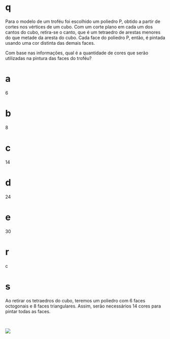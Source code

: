 # q
Para o modelo de um troféu foi escolhido um poliedro P, obtido a partir de cortes nos vértices de um cubo. Com um corte plano em cada um dos cantos do cubo, retira-se o canto, que é um tetraedro de arestas menores do que metade da aresta do cubo. Cada face do poliedro P, então, é pintada usando uma cor distinta das demais faces.

Com base nas informações, qual é a quantidade de cores que serão utilizadas na pintura das faces do troféu?

# a
6

# b
8

# c
14

# d
24

# e
30

# r
c

# s
Ao retirar os tetraedros do cubo, teremos um poliedro com 6 faces octogonais e 8 faces triangulares. Assim, serão necessários 14 cores para pintar todas as faces.

 

![](https://firebasestorage.googleapis.com/v0/b/firebase-enemio.appspot.com/o/questoes%2F81%2F2bfa92db-2ed7-6fbd-6d13-fd60ab47040f.png?alt=media\&token=e1ae1054-dc66-4382-a6fc-4bcc983f52e4)
